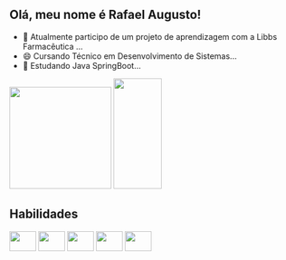 ## Olá, meu nome é Rafael Augusto!


- 🔭 Atualmente participo de um projeto de aprendizagem com a Libbs Farmacêutica ...
- 😄 Cursando Técnico em Desenvolvimento de Sistemas...
- 🌱 Estudando Java SpringBoot...

<div>
    <a href="https://github.com/RafaAugustoFS"></a>
    <img height="180em" src="https://github-readme-stats.vercel.app/api?username=RafaAugustoFS&show_icons=true&theme=transparent&include_all_commits=true&count_private=true">
    <img width="41%" height="195px" src="https://github-readme-stats.vercel.app/api/top-langs/?username=RafaAugustoFS&layout=compact&hide_border=true&title_color=CCCCCC&text_color=CCCCCC&bg_color=0000" />
</div>

## Habilidades

<div>
   <img align="center" height="35" width="47" src="https://cdn.jsdelivr.net/gh/devicons/devicon@latest/icons/java/java-original.svg" />
   <img align="center" height="35" width="47" src="https://cdn.jsdelivr.net/gh/devicons/devicon@latest/icons/html5/html5-original.svg" />
   <img align="center" height="35" width="47" src="https://cdn.jsdelivr.net/gh/devicons/devicon@latest/icons/css3/css3-original.svg" />
   <img align="center" height="35" width="47" src="https://cdn.jsdelivr.net/gh/devicons/devicon@latest/icons/javascript/javascript-original.svg" />
   <img align="center" height="35" width="47" src="https://cdn.jsdelivr.net/gh/devicons/devicon@latest/icons/nodejs/nodejs-original.svg" />
</div>

## 

<div>
    <a href="mailto:rafaelaugustofsilva@gmail.com"> <img src="https://img.shields.io/badge/-Gmail-%23333?style=for-the-badge&logo=gmail&logoColor=white" target="_blank" alt=""></a>
    <a href="https://www.linkedin.com/in/rafael-augusto-aa651a1ba/"> <img src="https://img.shields.io/badge/-LinkedIn-%230077B5?style=for-the-badge&logo=linkedin&logoColor=white" target="_blank" alt=""></a>
</div>
